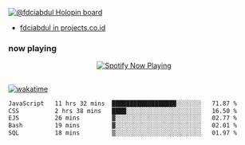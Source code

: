 [![@fdciabdul Holopin board](https://holopin.io/api/user/board?user=fdciabdul)](https://holopin.io/@fdciabdul)

- [fdciabdul in projects.co.id](https://projects.co.id/public/browse_users/view/496e26/fdciabdul)

### now playing 

<p align="center">
  <a href="https://open.spotify.com/user/31ljmyymhthokwewwcd6dsdmvprm" target="_blank"><img src="https://novatorem-psi-rosy.vercel.app/api/spotify" alt="Spotify Now Playing"/></a>
</p>

##

[![wakatime](https://wakatime.com/badge/user/87646243-158a-4241-a3cb-668e1fa2dbb8.svg)](https://wakatime.com/@87646243-158a-4241-a3cb-668e1fa2dbb8)
<!--START_SECTION:waka-->

```txt
JavaScript   11 hrs 32 mins  ██████████████████░░░░░░░   71.87 %
CSS          2 hrs 38 mins   ████░░░░░░░░░░░░░░░░░░░░░   16.50 %
EJS          26 mins         ▓░░░░░░░░░░░░░░░░░░░░░░░░   02.77 %
Bash         19 mins         ▓░░░░░░░░░░░░░░░░░░░░░░░░   02.01 %
SQL          18 mins         ▒░░░░░░░░░░░░░░░░░░░░░░░░   01.97 %
```

<!--END_SECTION:waka-->
